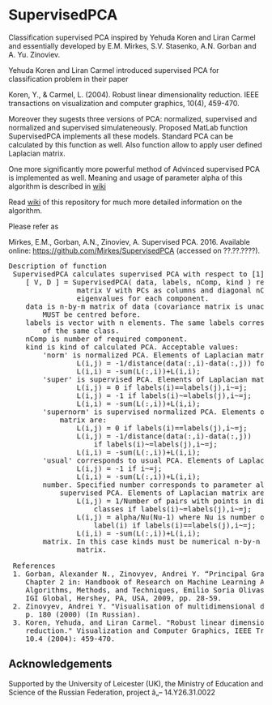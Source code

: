 # SupervisedPCA
Classification supervised PCA inspired by Yehuda Koren and Liran Carmel and essentially developed by E.M. Mirkes, S.V. Stasenko, A.N. Gorban and A. Yu. Zinoviev. 

Yehuda Koren and Liran Carmel introduced supervised PCA for classification problem in their paper

Koren, Y., & Carmel, L. (2004). Robust linear dimensionality reduction. 
IEEE transactions on visualization and computer graphics, 10(4), 459-470.

Moreover they sugests three versions of PCA: normalized, supervised and normalized and supervised 
simulateneously. Proposed MatLab function SupervisedPCA implements all these models. Standard PCA 
can be calculated by this function as well. Also function allow to apply user defined Laplacian
matrix.

One more significantly more powerful method of Advinced supervised PCA is implemented as well. Meaning and usage of parameter alpha of this algorithm is described in [wiki](https://github.com/Mirkes/SupervisedPCA/wiki)

Read [wiki](https://github.com/Mirkes/SupervisedPCA/wiki) of this repository for much more detailed information on the algorithm.

Please refer as

Mirkes, E.M., Gorban, A.N., Zinoviev, A. Supervised PCA. 2016. Available online: https://github.com/Mirkes/SupervisedPCA
(accessed on ??.??.????).

<pre>
Description of function
 SupervisedPCA calculates supervised PCA with respect to [1].
    [ V, D ] = SupervisedPCA( data, labels, nComp, kind ) return m-by-nComp
                matrix V with PCs as columns and diagonal nComp-by-nComp
                eigenvalues for each component.
    data is n-by-m matrix of data (covariance matrix is unacceptable). Data
        MUST be centred before.
    labels is vector with n elements. The same labels corresponds to points
        of the same class.
    nComp is number of required component.
    kind is kind of calculated PCA. Acceptable values:
        'norm' is normalized PCA. Elements of Laplacian matrix are:
                L(i,j) = -1/distance(data(:,i)-data(:,j)) for i~=j
                L(i,i) = -sum(L(:,i))+L(i,i);
        'super' is supervised PCA. Elements of Laplacian matrix are:
                L(i,j) = 0 if labels(i)==labels(j),i~=j;
                L(i,j) = -1 if labels(i)~=labels(j),i~=j;
                L(i,i) = -sum(L(:,i))+L(i,i);
        'supernorm' is supervised normalized PCA. Elements of Laplacian
            matrix are: 
                L(i,j) = 0 if labels(i)==labels(j),i~=j;
                L(i,j) = -1/distance(data(:,i)-data(:,j)) 
                    if labels(i)~=labels(j),i~=j;
                L(i,i) = -sum(L(:,i))+L(i,i);
        'usual' corresponds to usual PCA. Elements of Laplacian matrix are:
                L(i,j) = -1 if i~=j;
                L(i,i) = -sum(L(:,i))+L(i,i);
        number. Specified number corresponds to parameter alpha of advanced
            supervised PCA. Elements of Laplacian matrix are:
                L(i,j) = 1/Number of pairs with points in different
                    classes if labels(i)~=labels(j),i~=j;
                L(i,j) = alpha/Nu(Nu-1) where Nu is number of points in class
                    label(i) if labels(i)==labels(j),i~=j;
                L(i,i) = -sum(L(:,i))+L(i,i);
        matrix. In this case kinds must be numerical n-by-n Laplacian
                matrix. 
 
 References
 1. Gorban, Alexander N., Zinovyev, Andrei Y. “Principal Graphs and Manifolds”, 
    Chapter 2 in: Handbook of Research on Machine Learning Applications and Trends: 
    Algorithms, Methods, and Techniques, Emilio Soria Olivas et al. (eds), 
    IGI Global, Hershey, PA, USA, 2009, pp. 28-59.
 2. Zinovyev, Andrei Y. "Visualisation of multidimensional data" Krasnoyarsk: KGTU,
    p. 180 (2000) (In Russian).
 3. Koren, Yehuda, and Liran Carmel. "Robust linear dimensionality
    reduction." Visualization and Computer Graphics, IEEE Transactions on
    10.4 (2004): 459-470.
</pre>

## Acknowledgements

Supported by the University of Leicester (UK), the Ministry of Education and Science of the Russian Federation, project â„– 14.Y26.31.0022
